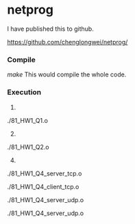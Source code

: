 # netprog
I have published this to github.

https://github.com/chenglongwei/netprog/

### Compile
*make*
This would compile the whole code.

### Execution
1. 
./81_HW1_Q1.o

2. 
./81_HW1_Q2.o

4. 
./81_HW1_Q4_server_tcp.o

./81_HW1_Q4_client_tcp.o
 
./81_HW1_Q4_server_udp.o

./81_HW1_Q4_server_udp.o
